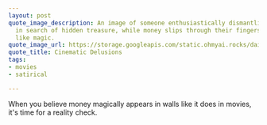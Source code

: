 ```yaml
---
layout: post
quote_image_description: An image of someone enthusiastically dismantling their home
  in search of hidden treasure, while money slips through their fingers and disappears
  like magic.
quote_image_url: https://storage.googleapis.com/static.ohmyai.rocks/daily/2024-02-15.jpg
quote_title: Cinematic Delusions
tags:
- movies
- satirical

---
```


When you believe money magically appears in walls like it does in movies, it's time for a reality check.